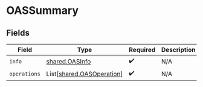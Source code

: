 # OASSummary


## Fields

| Field                                                            | Type                                                             | Required                                                         | Description                                                      |
| ---------------------------------------------------------------- | ---------------------------------------------------------------- | ---------------------------------------------------------------- | ---------------------------------------------------------------- |
| `info`                                                           | [shared.OASInfo](../../models/shared/oasinfo.md)                 | :heavy_check_mark:                                               | N/A                                                              |
| `operations`                                                     | List[[shared.OASOperation](../../models/shared/oasoperation.md)] | :heavy_check_mark:                                               | N/A                                                              |